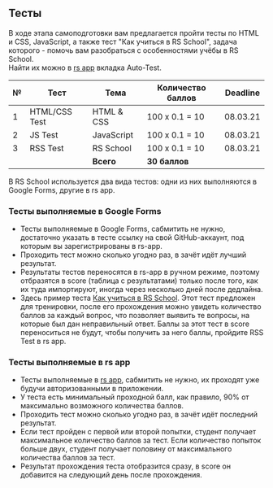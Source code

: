 ## Тесты

В ходе этапа самоподготовки вам предлагается пройти тесты по HTML и CSS, JavaScript, а также тест "Как учиться в RS School", задача которого - помочь вам разобраться с особенностями учёбы в RS School.  
Найти их можно в [rs app](https://app.rs.school/) вкладка Auto-Test.

| № | Тест          |    Тема    | Количество баллов | Deadline |
| - | --------------| ---------- | ----------------- |--------- |
| 1 | HTML/CSS Test | HTML & CSS | 100 х 0.1 = 10    | 08.03.21 |
| 2 | JS Test       | JavaScript | 100 х 0.1 = 10    | 08.03.21 |
| 3 | RSS Test      | RS School  | 100 х 0.1 = 10    | 08.03.21 |
|   |               | **Всего**  | **30 баллов**     |          |

В RS School используется два вида тестов: одни из них выполняются в Google Forms, другие в rs app. 

### Тесты выполняемые в Google Forms	
- Тесты выполняемые в Google Forms, сабмитить не нужно, достаточно указать в тесте ссылку на свой GitHub-аккаунт, под которым вы зарегистрированы в rs-app.	
- Проходить тест можно сколько угодно раз, в зачёт идёт лучший результат.	
- Результаты тестов переносятся в rs-app в ручном режиме, поэтому отбразятся в score (таблица с результатами) только после того, как их туда импортируют, иногда через несколько дней после дедлайна.
- Здесь пример теста [Как учиться в RS School](https://docs.google.com/forms/d/e/1FAIpQLSdkEbm9n5GgTd8sJM0RiVCDnozHhBpgOLVVMZgxJyDLe5EKdA/viewform). Этот тест предложен для тренировки, после его прохождения можно увидеть количество баллов за каждый вопрос, что позволяет выявить те вопросы, на которые был дан неправильный ответ. Баллы за этот тест в score переноситься не будут, чтобы получить за него баллы, пройдите RSS Test в rs app.

### Тесты выполняемые в rs app	
- Тесты выполняемые в [rs app](https://app.rs.school/), сабмитить не нужно, их проходят уже будучи авторизованными в приложении.	
- У теста есть минимальный проходной балл, как правило, 90% от максимально возможного количества баллов.	
- Проходить тест можно сколько угодно раз, в зачёт идёт последний результат.
- Если тест пройден с первой или второй попытки, студент получает максимальное количество баллов за тест. Если количество попыток больше двух, студент получает половину от максимального количества баллов за тест. 
- Результат прохождения теста отобразится сразу, в score он добавится на следующий день после прохождения.